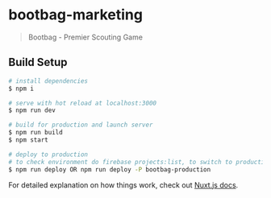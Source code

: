 # bootbag-marketing

> Bootbag - Premier Scouting Game

## Build Setup

```bash
# install dependencies
$ npm i

# serve with hot reload at localhost:3000
$ npm run dev

# build for production and launch server
$ npm run build
$ npm start

# deploy to production
# to check environment do firebase projects:list, to switch to production do firebase use bootbag-production
$ npm run deploy OR npm run deploy -P bootbag-production
```

For detailed explanation on how things work, check out [Nuxt.js docs](https://nuxtjs.org).
